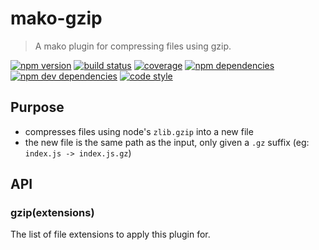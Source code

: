 # mako-gzip

> A mako plugin for compressing files using gzip.

[![npm version](https://img.shields.io/npm/v/mako-gzip.svg)](https://www.npmjs.com/package/mako-gzip)
[![build status](https://img.shields.io/travis/makojs/gzip.svg)](https://travis-ci.org/makojs/gzip)
[![coverage](https://img.shields.io/coveralls/makojs/gzip.svg)](https://coveralls.io/github/makojs/gzip)
[![npm dependencies](https://img.shields.io/david/makojs/gzip.svg)](https://david-dm.org/makojs/gzip)
[![npm dev dependencies](https://img.shields.io/david/dev/makojs/gzip.svg)](https://david-dm.org/makojs/gzip#info=devDependencies)
[![code style](https://img.shields.io/badge/code%20style-standard-brightgreen.svg)](http://standardjs.com/)

## Purpose

 - compresses files using node's `zlib.gzip` into a new file
 - the new file is the same path as the input, only given a `.gz` suffix (eg: `index.js -> index.js.gz`)

## API

### gzip(extensions)

The list of file extensions to apply this plugin for.
